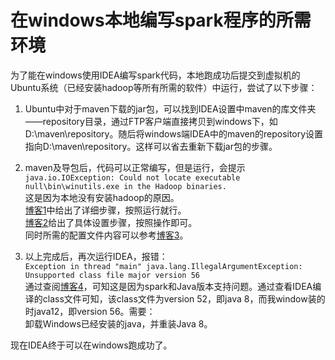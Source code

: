 # 在windows本地编写spark程序的所需环境

为了能在windows使用IDEA编写spark代码，本地跑成功后提交到虚拟机的Ubuntu系统（已经安装hadoop等所有所需的软件）中运行，尝试了以下步骤：  

1. Ubuntu中对于maven下载的jar包，可以找到IDEA设置中maven的库文件夹——repository目录，通过FTP客户端直接拷贝到windows下，如D:\maven\repository。随后将windows端IDEA中的maven的repository设置指向D:\maven\repository。这样可以省去重新下载jar包的步骤。

2. maven及导包后，代码可以正常编写，但是运行，会提示  
`java.io.IOException: Could not locate executable null\bin\winutils.exe in the Hadoop binaries.`  
这是因为本地没有安装hadoop的原因。  
[博客1](https://www.cnblogs.com/java-spring/p/11744195.html)中给出了详细步骤，按照运行就行。  
[博客2](https://blog.csdn.net/qq_35535690/article/details/81976032)给出了具体设置步骤，按照操作即可。  
同时所需的配置文件内容可以参考[博客3](https://www.cnblogs.com/timlong/p/9991662.html)。  

3. 以上完成后，再次运行IDEA，报错：  
`Exception in thread "main" java.lang.IllegalArgumentException: Unsupported class file major version 56`  
通过查阅[博客4](https://www.cnblogs.com/liujStudy/p/7217480.html)，可知这是因为spark和Java版本支持问题。通过查看IDEA编译的class文件可知，该class文件为version 52，即java 8，而我window装的时java12，即version 56。需要：  
卸载Windows已经安装的java，并重装Java 8。  

现在IDEA终于可以在windows跑成功了。



